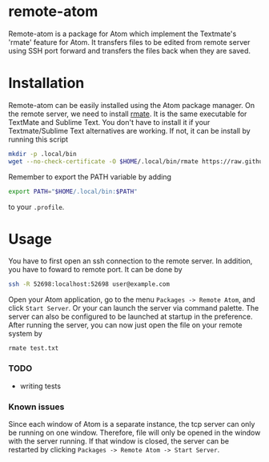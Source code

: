 # remote-atom

Remote-atom is a package for Atom which implement the Textmate's 'rmate' feature for Atom.
It transfers files to be edited from remote server using SSH port forward and transfers the files back when they are saved.

# Installation
Remote-atom can be easily installed using the Atom package manager. On the remote server,
we need to install [rmate](https://github.com/aurora/rmate).
It is the same executable for TextMate and Sublime Text. You don't have to install it
if your Textmate/Sublime Text alternatives are working. If not,
it can be install by running this script

```bash
mkdir -p .local/bin
wget --no-check-certificate -O $HOME/.local/bin/rmate https://raw.github.com/aurora/rmate/master/rmate
```
Remember to export the PATH variable by adding

```bash
export PATH="$HOME/.local/bin:$PATH"
```
to your `.profile`.

# Usage
You have to first open an ssh connection to the remote server. In addition, you have
to foward to remote port. It can be done by

```bash
ssh -R 52698:localhost:52698 user@example.com
```

Open your Atom application, go to the menu `Packages -> Remote Atom`,
and click `Start Server`. Or your can launch the server via command palette.
The server can also be configured to be launched at startup in the preference.
After running the server, you can now just open the file on your remote system by

```
rmate test.txt
```

### TODO
- writing tests

### Known issues
Since each window of Atom is a separate instance, the tcp server can only be running
on one window. Therefore, file will only be opened in the window with the server running.
If that window is closed, the server can be restarted by clicking
`Packages -> Remote Atom -> Start Server`.
